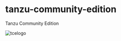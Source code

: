 # tanzu-community-edition
Tanzu Community Edition

![tcelogo](https://github.com/ticveintitres/tanzu-community-edition/assets/153328087/5da85a89-0d92-43b4-9e10-36c541d188a8)
